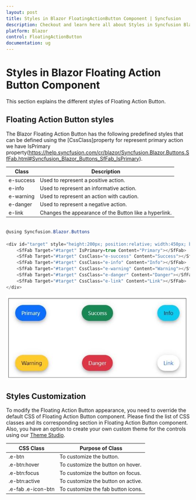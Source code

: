 ```yaml
---
layout: post
title: Styles in Blazor FloatingActionButton Component | Syncfusion
description: Checkout and learn here all about Styles in Syncfusion Blazor FloatingActionButton component and much more.
platform: Blazor
control: FloatingActionButton
documentation: ug
---
```


# Styles in Blazor Floating Action Button Component

This section explains the different styles of Floating Action Button.

## Floating Action Button styles

The Blazor Floating Action Button has the following predefined styles that can be defined using the [CssClass]property for represent primary action we have IsPrimary property(https://help.syncfusion.com/cr/blazor/Syncfusion.Blazor.Buttons.SfFab.html#Syncfusion_Blazor_Buttons_SfFab_IsPrimary).

| Class | Description |
| -------- | -------- |
| e-success | Used to represent a positive action. |
| e-info |  Used to represent an informative action. |
| e-warning | Used to represent an action with caution. |
| e-danger | Used to represent a negative action. |
| e-link |  Changes the appearance of the Button like a hyperlink. |

```csharp

@using Syncfusion.Blazor.Buttons

<div id="target" style="height:200px; position:relative; width:450px; border:1px solid;">
    <SfFab Target="#target" IsPrimary=true Content="Primary"></SfFab>
    <SfFab Target="#target" CssClass="e-success" Content="Success"></SfFab>
    <SfFab Target="#target" CssClass="e-info" Content="Info"></SfFab>
    <SfFab Target="#target" CssClass="e-warning" Content="Warning"></SfFab>
    <SfFab Target="#target" CssClass="e-danger" Content="Danger"></SfFab>
    <SfFab Target="#target" CssClass="e-link" Content="Link"></SfFab>
</div>

```

![Blazor Button Component with different Styles](./images/css-styles.png)

## Styles Customization

To modify the Floating Action Button appearance, you need to override the default CSS of Floating Action Button component. Please find the list of CSS classes and its corresponding section in Floating Action Button component. Also, you have an option to create your own custom theme for the controls using our [Theme Studio](https://blazor.syncfusion.com/themestudio/?theme=material).

|CSS Class | Purpose of Class |
|-----|----- |
|.e-btn|To customize the button.|
|.e-btn:hover|To customize the button on hover.|
|.e-btn:focus|To customize the button on focus.|
|.e-btn:active|To customize the button on active.|
|.e-fab .e-icon-btn|To customize the fab button icons.|